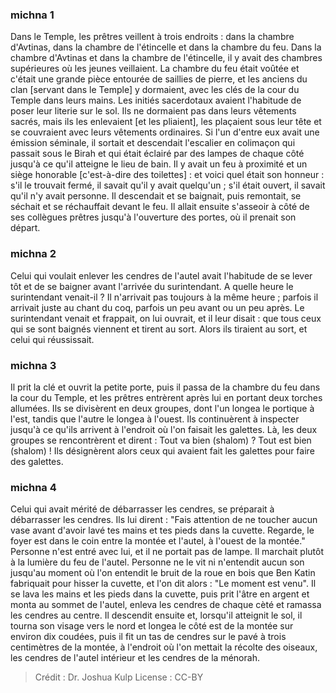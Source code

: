 
### michna 1
Dans le Temple, les prêtres veillent à trois endroits : dans la chambre d'Avtinas, dans la chambre de l'étincelle et dans la chambre du feu. Dans la chambre d'Avtinas et dans la chambre de l'étincelle, il y avait des chambres supérieures où les jeunes veillaient. La chambre du feu était voûtée et c'était une grande pièce entourée de saillies de pierre, et les anciens du clan [servant dans le Temple] y dormaient, avec les clés de la cour du Temple dans leurs mains. Les initiés sacerdotaux avaient l'habitude de poser leur literie sur le sol. Ils ne dormaient pas dans leurs vêtements sacrés, mais ils les enlevaient [et les pliaient], les plaçaient sous leur tête et se couvraient avec leurs vêtements ordinaires. Si l'un d'entre eux avait une émission séminale, il sortait et descendait l'escalier en colimaçon qui passait sous le Birah et qui était éclairé par des lampes de chaque côté jusqu'à ce qu'il atteigne le lieu de bain. Il y avait un feu à proximité et un siège honorable [c'est-à-dire des toilettes] : et voici quel était son honneur : s'il le trouvait fermé, il savait qu'il y avait quelqu'un ; s'il était ouvert, il savait qu'il n'y avait personne. Il descendait et se baignait, puis remontait, se séchait et se réchauffait devant le feu. Il allait ensuite s'asseoir à côté de ses collègues prêtres jusqu'à l'ouverture des portes, où il prenait son départ.

### michna 2
Celui qui voulait enlever les cendres de l'autel avait l'habitude de se lever tôt et de se baigner avant l'arrivée du surintendant. A quelle heure le surintendant venait-il ? Il n'arrivait pas toujours à la même heure ; parfois il arrivait juste au chant du coq, parfois un peu avant ou un peu après. Le surintendant venait et frappait, on lui ouvrait, et il leur disait : que tous ceux qui se sont baignés viennent et tirent au sort. Alors ils tiraient au sort, et celui qui réussissait.

### michna 3
Il prit la clé et ouvrit la petite porte, puis il passa de la chambre du feu dans la cour du Temple, et les prêtres entrèrent après lui en portant deux torches allumées. Ils se divisèrent en deux groupes, dont l'un longea le portique à l'est, tandis que l'autre le longea à l'ouest. Ils continuèrent à inspecter jusqu'à ce qu'ils arrivent à l'endroit où l'on faisait les galettes. Là, les deux groupes se rencontrèrent et dirent : Tout va bien (shalom) ? Tout est bien (shalom) ! Ils désignèrent alors ceux qui avaient fait les galettes pour faire des galettes.

### michna 4
Celui qui avait mérité de débarrasser les cendres, se préparait à débarrasser les cendres. Ils lui dirent : "Fais attention de ne toucher aucun vase avant d'avoir lavé tes mains et tes pieds dans la cuvette. Regarde, le foyer est dans le coin entre la montée et l'autel, à l'ouest de la montée." Personne n'est entré avec lui, et il ne portait pas de lampe. Il marchait plutôt à la lumière du feu de l'autel. Personne ne le vit ni n'entendit aucun son jusqu'au moment où l'on entendit le bruit de la roue en bois que Ben Katin fabriquait pour hisser la cuvette, et l'on dit alors : "Le moment est venu". Il se lava les mains et les pieds dans la cuvette, puis prit l'âtre en argent et monta au sommet de l'autel, enleva les cendres de chaque cèté et ramassa les cendres au centre. Il descendit ensuite et, lorsqu'il atteignit le sol, il tourna son visage vers le nord et longea le côté est de la montée sur environ dix coudées, puis il fit un tas de cendres sur le pavé à trois centimètres de la montée, à l'endroit où l'on mettait la récolte des oiseaux, les cendres de l'autel intérieur et les cendres de la ménorah.

>Crédit : Dr. Joshua Kulp
>License : CC-BY